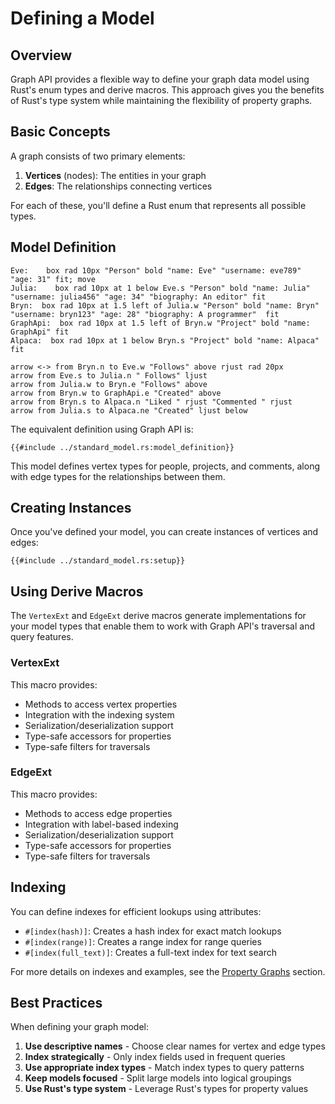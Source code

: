 # Defining a Model

## Overview

Graph API provides a flexible way to define your graph data model using Rust's enum types and derive macros. This
approach gives you the benefits of Rust's type system while maintaining the flexibility of property graphs.

## Basic Concepts

A graph consists of two primary elements:

1. **Vertices** (nodes): The entities in your graph
2. **Edges**: The relationships connecting vertices

For each of these, you'll define a Rust enum that represents all possible types.

## Model Definition

```pikchr
Eve:    box rad 10px "Person" bold "name: Eve" "username: eve789" "age: 31" fit; move
Julia:    box rad 10px at 1 below Eve.s "Person" bold "name: Julia" "username: julia456" "age: 34" "biography: An editor" fit
Bryn:  box rad 10px at 1.5 left of Julia.w "Person" bold "name: Bryn" "username: bryn123" "age: 28" "biography: A programmer"  fit       
GraphApi:  box rad 10px at 1.5 left of Bryn.w "Project" bold "name: GraphApi" fit         
Alpaca:  box rad 10px at 1 below Bryn.s "Project" bold "name: Alpaca" fit

arrow <-> from Bryn.n to Eve.w "Follows" above rjust rad 20px
arrow from Eve.s to Julia.n " Follows" ljust 
arrow from Julia.w to Bryn.e "Follows" above      
arrow from Bryn.w to GraphApi.e "Created" above
arrow from Bryn.s to Alpaca.n "Liked " rjust "Commented " rjust
arrow from Julia.s to Alpaca.ne "Created" ljust below
```

The equivalent definition using Graph API is:

```rust,noplayground
{{#include ../standard_model.rs:model_definition}}
```

This model defines vertex types for people, projects, and comments, along with edge types for the relationships between
them.

## Creating Instances

Once you've defined your model, you can create instances of vertices and edges:

```rust,noplayground
{{#include ../standard_model.rs:setup}}
```

## Using Derive Macros

The `VertexExt` and `EdgeExt` derive macros generate implementations for your model types that enable them to work with
Graph API's traversal and query features.

### VertexExt

This macro provides:

- Methods to access vertex properties
- Integration with the indexing system
- Serialization/deserialization support
- Type-safe accessors for properties
- Type-safe filters for traversals

### EdgeExt

This macro provides:

- Methods to access edge properties
- Integration with label-based indexing
- Serialization/deserialization support
- Type-safe accessors for properties
- Type-safe filters for traversals

## Indexing

You can define indexes for efficient lookups using attributes:

- `#[index(hash)]`: Creates a hash index for exact match lookups
- `#[index(range)]`: Creates a range index for range queries
- `#[index(full_text)]`: Creates a full-text index for text search

For more details on indexes and examples, see the [Property Graphs](./property_graphs.md) section.

## Best Practices

When defining your graph model:

1. **Use descriptive names** - Choose clear names for vertex and edge types
2. **Index strategically** - Only index fields used in frequent queries
3. **Use appropriate index types** - Match index types to query patterns
4. **Keep models focused** - Split large models into logical groupings
5. **Use Rust's type system** - Leverage Rust's types for property values